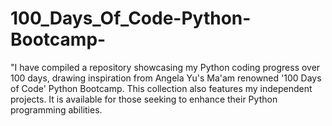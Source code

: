 # 100_Days_Of_Code-Python-Bootcamp-
"I have compiled a repository showcasing my Python coding progress over 100 days, drawing inspiration from Angela Yu's Ma'am renowned '100 Days of Code' Python Bootcamp. This collection also features my independent projects. It is available for those seeking to enhance their Python programming abilities.

